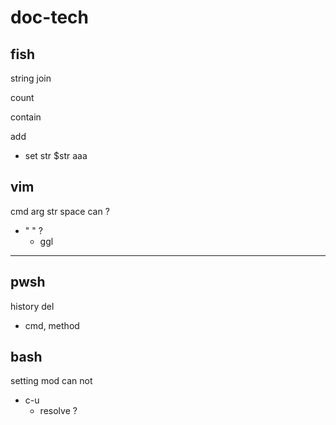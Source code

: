 
# doc-tech


## fish

string join


count


contain


add
- set str $str aaa


## vim

cmd arg str space can ?
- " " ?
  - ggl



---

## pwsh

history del
- cmd, method 


## bash

setting mod can not
- c-u
  - resolve ?



